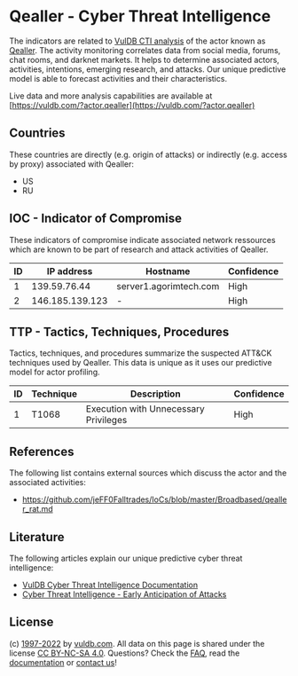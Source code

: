 # Qealler - Cyber Threat Intelligence

The indicators are related to [VulDB CTI analysis](https://vuldb.com/?kb.cti) of the actor known as [Qealler](https://vuldb.com/?actor.qealler). The activity monitoring correlates data from social media, forums, chat rooms, and darknet markets. It helps to determine associated actors, activities, intentions, emerging research, and attacks. Our unique predictive model is able to forecast activities and their characteristics.

Live data and more analysis capabilities are available at [https://vuldb.com/?actor.qealler](https://vuldb.com/?actor.qealler)

## Countries

These countries are directly (e.g. origin of attacks) or indirectly (e.g. access by proxy) associated with Qealler:

* US
* RU

## IOC - Indicator of Compromise

These indicators of compromise indicate associated network ressources which are known to be part of research and attack activities of Qealler.

ID | IP address | Hostname | Confidence
-- | ---------- | -------- | ----------
1 | 139.59.76.44 | server1.agorimtech.com | High
2 | 146.185.139.123 | - | High

## TTP - Tactics, Techniques, Procedures

Tactics, techniques, and procedures summarize the suspected ATT&CK techniques used by Qealler. This data is unique as it uses our predictive model for actor profiling.

ID | Technique | Description | Confidence
-- | --------- | ----------- | ----------
1 | T1068 | Execution with Unnecessary Privileges | High

## References

The following list contains external sources which discuss the actor and the associated activities:

* https://github.com/jeFF0Falltrades/IoCs/blob/master/Broadbased/qealler_rat.md

## Literature

The following articles explain our unique predictive cyber threat intelligence:

* [VulDB Cyber Threat Intelligence Documentation](https://vuldb.com/?kb.cti)
* [Cyber Threat Intelligence - Early Anticipation of Attacks](https://www.scip.ch/en/?labs.20201022)

## License

(c) [1997-2022](https://vuldb.com/?kb.changelog) by [vuldb.com](https://vuldb.com/?kb.about). All data on this page is shared under the license [CC BY-NC-SA 4.0](https://creativecommons.org/licenses/by-nc-sa/4.0/). Questions? Check the [FAQ](https://vuldb.com/?kb.faq), read the [documentation](https://vuldb.com/?kb) or [contact us](https://vuldb.com/?contact)!
